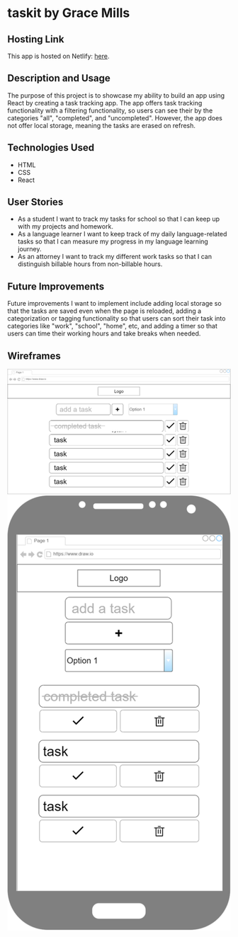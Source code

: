 # taskit by Grace Mills

## Hosting Link
This app is hosted on Netlify: [here](https://taskittracker.netlify.app/).

## Description and Usage
The purpose of this project is to showcase my ability to build an app using React by creating a task tracking app. The app offers task tracking functionality with a filtering functionality, so users can see their by the categories "all", "completed", and "uncompleted". However, the app does not offer local storage, meaning the tasks are erased on refresh. 

## Technologies Used
- HTML
- CSS 
- React

## User Stories
- As a student I want to track my tasks for school so that I can keep up with my projects and homework.
- As a language learner I want to keep track of my daily language-related tasks so that I can measure my progress in my language learning journey.
- As an attorney I want to track my different work tasks so that I can distinguish billable hours from non-billable hours.

## Future Improvements
Future improvements I want to implement include adding local storage so that the tasks are saved even when the page is reloaded, adding a categorization or tagging functionality so that users can sort their task into categories like "work", "school", "home", etc, and adding a timer so that users can time their working hours and take breaks when needed.

## Wireframes
![Desktop](./wireframes/taskit-desktop.png)
![Mobile](./wireframes/taskit-mobile.png)
